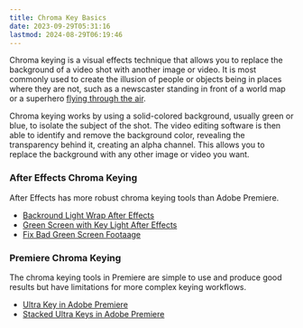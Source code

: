 ```yaml
---
title: Chroma Key Basics
date: 2023-09-29T05:31:16
lastmod: 2024-08-29T06:19:46
---
```


Chroma keying is a visual effects technique that allows you to replace the background of a video shot with another image or video. It is most commonly used to create the illusion of people or objects being in places where they are not, such as a newscaster standing in front of a world map or a superhero [flying through the air](./adobe-premiere-pro/flying-visual-effect-tutorial-adobe-premiere.md).

Chroma keying works by using a solid-colored background, usually green or blue, to isolate the subject of the shot. The video editing software is then able to identify and remove the background color, revealing the transparency behind it, creating an alpha channel. This allows you to replace the background with any other image or video you want.

### After Effects Chroma Keying

After Effects has more robust chroma keying tools than Adobe Premiere.

- [Backround Light Wrap After Effects](./after-effects/background-light-wrap-after-effects.md)
- [Green Screen with Key Light After Effects](./after-effects/green-screen-key-with-keylight-in-after-effects.md)
- [Fix Bad Green Screen Footaage](./after-effects/fix-bad-green-screen-footage.md)

### Premiere Chroma Keying

The chroma keying tools in Premiere are simple to use and produce good results but have limitations for more complex keying workflows.

- [Ultra Key in Adobe Premiere](./adobe-premiere-pro/adobe-premiere-green-screen-ultrakey-tutorial.md)
- [Stacked Ultra Keys in Adobe Premiere](./adobe-premiere-pro/better-green-screen-adobe-premiere-stacked-ultra-key-effects.md)

